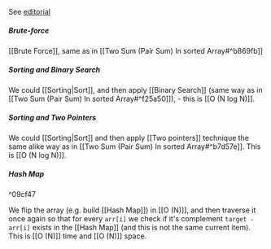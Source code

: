 See [editorial](https://www.geeksforgeeks.org/check-if-pair-with-given-sum-exists-in-array/)

##### Brute-force

[[Brute Force]], same as in [[Two Sum (Pair Sum) In sorted Array#^b869fb]]

##### Sorting and Binary Search

We could [[Sorting|Sort]], and then apply [[Binary Search]] (same way as in [[Two Sum (Pair Sum) In sorted Array#^f25a50]]), - this is [[O (N log N)]].

##### Sorting and Two Pointers

We could [[Sorting|Sort]] and then apply [[Two pointers]] technique the same alike way as in [[Two Sum (Pair Sum) In sorted Array#^b7d57e]]. This is [[O (N log N)]].

##### Hash Map
^09cf47

We flip the array (e.g. build [[Hash Map]]) in [[O (N)]], and then traverse it once again so that for every `arr[i]` we check if it's complement `target - arr[i]` exists in the [[Hash Map]] (and this is not the same current item). This is [[O (N)]] time and [[O (N)]] space.
